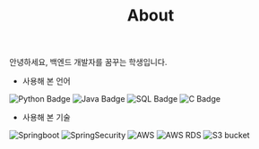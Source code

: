 ﻿---
layout: page
title: About
permalink: /about/
---

안녕하세요, 백엔드 개발자를 꿈꾸는 학생입니다.  

- 사용해 본 언어  

![Python Badge](https://img.shields.io/badge/Python-3776AB?style=for-the-badge&logo=python&logoColor=black) 
![Java Badge](https://img.shields.io/badge/Java-FF160B?style=for-the-badge&logo=java&logoColor=white) 
![SQL Badge](https://img.shields.io/badge/MYSQL-0696D7?style=for-the-badge&logo=mysql&logoColor=black) 
![C Badge](https://img.shields.io/badge/C++-E8E8E8?style=for-the-badge&logo=Cplusplus&logoColor=black)

- 사용해 본 기술  

![Springboot](https://img.shields.io/badge/SpringBoot-3776AB?style=for-the-badge&logo=springboot&logoColor=white)
![SpringSecurity](https://img.shields.io/badge/SpringSecurity-3776AB?style=for-the-badge&logo=springsecurity&logoColor=white)
![AWS](https://img.shields.io/badge/EC2-FF9900?style=for-the-badge&logo=amazonec2&logoColor=white)
![AWS RDS](https://img.shields.io/badge/RDS-527FFF?style=for-the-badge&logo=amazonrds&logoColor=white)
![S3 bucket](https://img.shields.io/badge/S3-569A31?style=for-the-badge&logo=amazons3&logoColor=white)
